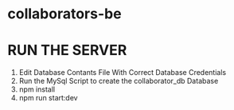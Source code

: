 # collaborators-be

# RUN THE SERVER

1. Edit Database Contants File With Correct Database Credentials
2. Run the MySql Script to create the collaborator_db Database
3. npm install
4. npm run start:dev